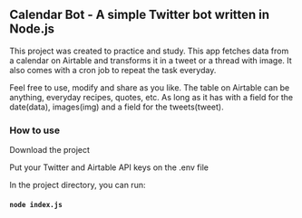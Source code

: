 ## Calendar Bot - A simple Twitter bot written in Node.js

 This project was created to practice and study.
 This app fetches data from a calendar on Airtable and transforms it in a tweet or a thread with image. It also comes with a cron job to repeat the task everyday.
 
 Feel free to use, modify and share as you like. The table on Airtable can be anything, everyday recipes, quotes, etc. As long as it has with a field for the date(data), images(img) and a field for the tweets(tweet).
 
### How to use

Download the project

Put your Twitter and Airtable API keys on the .env file

In the project directory, you can run:

#### `node index.js`


#
